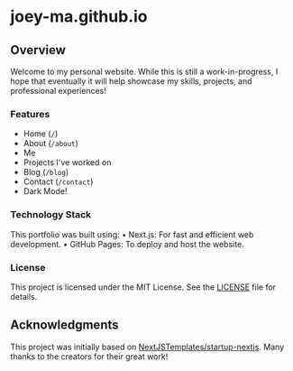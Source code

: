 # joey-ma.github.io

## Overview

Welcome to my personal website. While this is still a work-in-progress, I hope that eventually it will help showcase my skills, projects, and professional experiences!

### Features
*	Home (`/`)
*	About (`/about`)
  * Me
  * Projects I've worked on
* Blog (`/blog`)
*	Contact (`/contact`)
* Dark Mode!

### Technology Stack

This portfolio was built using:
	•	Next.js: For fast and efficient web development.
	•	GitHub Pages: To deploy and host the website.

### License

This project is licensed under the MIT License. See the [LICENSE](https://github.com/joey-ma/joey-ma.github.io/blob/8ccb748c3073907580323fefedfb0a8bf34ca139/LICENSE) file for details.

## Acknowledgments
This project was initially based on [NextJSTemplates/startup-nextjs](https://github.com/NextJSTemplates/startup-nextjs). Many thanks to the creators for their great work!